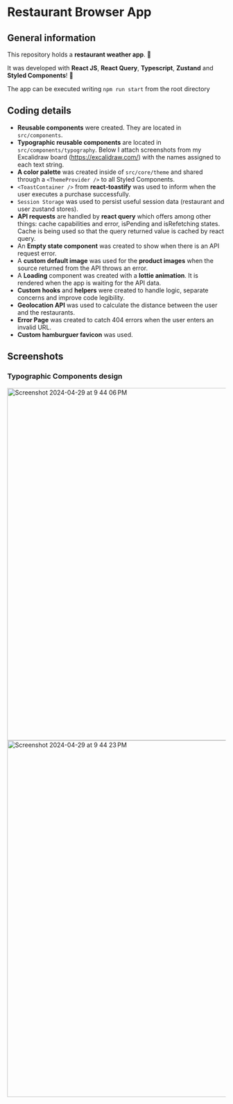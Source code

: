 # Restaurant Browser App

## General information

This repository holds a **restaurant weather app**. 🍔

It was developed with **React JS**, **React Query**, **Typescript**, **Zustand** and **Styled Components**! 🚀

The app can be executed writing `npm run start` from the root directory

## Coding details

- **Reusable components** were created. They are located in `src/components`.
- **Typographic reusable components** are located in `src/components/typography`. Below I attach screenshots from my Excalidraw board (https://excalidraw.com/) with the names assigned to each text string.
- **A color palette** was created inside of `src/core/theme` and shared through a `<ThemeProvider />` to all Styled Components.
- `<ToastContainer />` from **react-toastify** was used to inform when the user executes a purchase successfully.
- `Session Storage` was used to persist useful session data (restaurant and user zustand stores).
- **API requests** are handled by **react query** which offers among other things: cache capabilities and error, isPending and isRefetching states. Cache is being used so that the query returned value is cached by react query.
- An **Empty state component** was created to show when there is an API request error.
- A **custom default image** was used for the **product images** when the source returned from the API throws an error.
- A **Loading** component was created with a **lottie animation**. It is rendered when the app is waiting for the API data.
- **Custom hooks** and **helpers** were created to handle logic, separate concerns and improve code legibility.
- **Geolocation API** was used to calculate the distance between the user and the restaurants.
- **Error Page** was created to catch 404 errors when the user enters an invalid URL.
- **Custom hamburguer favicon** was used.

## Screenshots

### Typographic Components design

<img width="810" alt="Screenshot 2024-04-29 at 9 44 06 PM" src="https://github.com/fvalles/restaurant-browser/assets/50526650/17c6c7eb-96e8-4499-9304-8ff6a9b6f264">
<img width="820" alt="Screenshot 2024-04-29 at 9 44 23 PM" src="https://github.com/fvalles/restaurant-browser/assets/50526650/52ec7899-6d31-4035-a68d-bb392b95d4f5">
